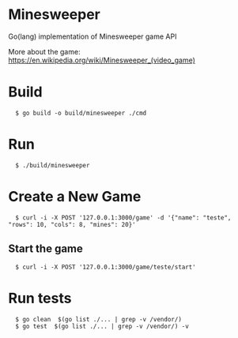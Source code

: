 # Minesweeper

Go(lang) implementation of Minesweeper game API

More about the game: https://en.wikipedia.org/wiki/Minesweeper_(video_game)

# Build

```
  $ go build -o build/minesweeper ./cmd
```

# Run

```
  $ ./build/minesweeper
```

# Create a New Game

```
  $ curl -i -X POST '127.0.0.1:3000/game' -d '{"name": "teste", "rows": 10, "cols": 8, "mines": 20}'
```

## Start the game

```
  $ curl -i -X POST '127.0.0.1:3000/game/teste/start'
```

# Run tests

```
  $ go clean  $(go list ./... | grep -v /vendor/)
  $ go test  $(go list ./... | grep -v /vendor/) -v
```

